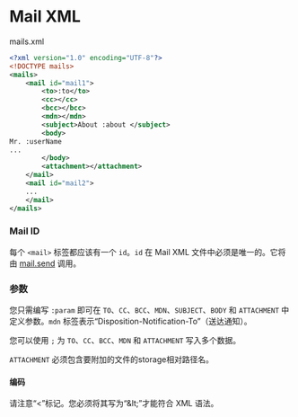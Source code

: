 # Mail XML

mails.xml

```xml
<?xml version="1.0" encoding="UTF-8"?>
<!DOCTYPE mails>
<mails>
    <mail id="mail1">
        <to>:to</to>
        <cc></cc>
        <bcc></bcc>
        <mdn></mdn>
        <subject>About :about </subject>
        <body>
Mr. :userName
...
        </body>
        <attachment></attachment>
    </mail>
    <mail id="mail2">
    ...
    </mail>
</mails>
```

### Mail ID

每个 `<mail>` 标签都应该有一个 `id`。`id` 在 Mail XML 文件中必须是唯一的。它将由 [mail.send](mail.send.md) 调用。

### 参数

您只需编写 `:param` 即可在 `TO`、`CC`、`BCC`、`MDN`、`SUBJECT`、`BODY` 和 `ATTACHMENT` 中定义参数。`mdn` 标签表示“Disposition-Notification-To”（送达通知）。

您可以使用 `;` 为 `TO`、`CC`、`BCC`、`MDN` 和 `ATTACHMENT` 写入多个数据。

`ATTACHMENT` 必须包含要附加的文件的storage相对路径名。

#### 编码

请注意“<”标记。您必须将其写为“&amp;lt;”才能符合 XML 语法。